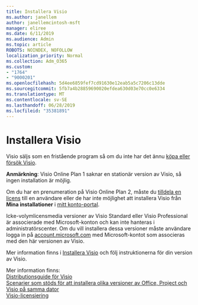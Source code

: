 ```yaml
---
title: Installera Visio
ms.author: janellem
author: janellemcintosh-msft
manager: eliree
ms.date: 6/11/2019
ms.audience: Admin
ms.topic: article
ROBOTS: NOINDEX, NOFOLLOW
localization_priority: Normal
ms.collection: Adm_O365
ms.custom:
- "1764"
- "9000201"
ms.openlocfilehash: 5d4ee6859fef7cd91630e12eab5a5c7206c13dde
ms.sourcegitcommit: 5fb7a4b28859690020efdea630d03e70cc0e6334
ms.translationtype: MT
ms.contentlocale: sv-SE
ms.lasthandoff: 06/28/2019
ms.locfileid: "35381891"
---
```

# <a name="install-visio"></a>Installera Visio

Visio säljs som en fristående program så om du inte har det ännu [köpa eller försök Visio](https://products.office.com/visio). 

**Anmärkning**: Visio Online Plan 1 saknar en stationär version av Visio, så ingen installation är möjlig.

Om du har en prenumeration på Visio Online Plan 2, måste du [tilldela en licens](https://docs.microsoft.com/office365/admin/subscriptions-and-billing/assign-licenses-to-users?wt.mc_id=OfficeAdm_ClientDIA_Alchemy1764) till en användare eller de har inte möjlighet att installera Visio från **Mina installationer** i [mitt konto-portal](https://portal.office.com/account#installs). 

Icke-volymlicensmedia versioner av Visio Standard eller Visio Professional är associerade med Microsoft-konton och kan inte hanteras i administratörscenter. Om du vill installera dessa versioner måste användare logga in på [account.microsoft.com](https://account.microsoft.com) med Microsoft-kontot som associeras med den här versionen av Visio.

Mer information finns i [Installera Visio](https://support.office.com/article/f98f21e3-aa02-4827-9167-ddab5b025710?wt.mc_id=OfficeAdm_ClientDIA_Alchemy1764) och följ instruktionerna för din version av Visio.

Mer information finns:<br>
[Distributionsguide för Visio](https://docs.microsoft.com/deployoffice/deployment-guide-for-visio)<br>
[Scenarier som stöds för att installera olika versioner av Office, Project och Visio på samma dator](https://docs.microsoft.com/deployoffice/install-different-office-visio-and-project-versions-on-the-same-computer)<br>
[Visio-licensiering](https://products.office.com/visio/microsoft-visio-volume-licensing-visio-for-multiple-users)